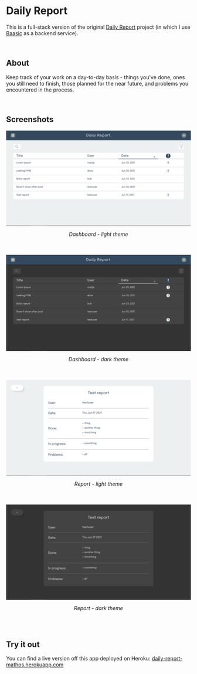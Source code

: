 # Daily Report

This is a full-stack version of the original [Daily Report](https://github.com/mpatajac/daily-report) project (in which I use [Baasic](https://www.baasic.com/) as a backend service).

<br>

## About
Keep track of your work on a day-to-day basis - things you've done, ones you still need to finish, those planned for the near future, and problems you encountered in the process.

<br>

## Screenshots
<div style="width: 100%">
	<img src="docs/screenshots/dashboard-light.png" alt="Dashboard - light theme" style="display: block; margin: 0 auto">
	<p style="text-align: center">
		<em>
			Dashboard - light theme
		</em>
	</p>
</div>
<br><br>


<div style="width: 100%">
	<img src="docs/screenshots/dashboard-dark.png" alt="Dashboard - dark theme" style="display: block; margin: 0 auto">
	<p style="text-align: center">
		<em>
			Dashboard - dark theme
		</em>
	</p>
</div>
<br><br>

<div style="width: 100%">
	<img src="docs/screenshots/report-light.png" alt="Report - light theme" style="display: block; margin: 0 auto">
	<p style="text-align: center">
		<em>
			Report - light theme
		</em>
	</p>
</div>
<br><br>

<div style="width: 100%">
	<img src="docs/screenshots/report-dark.png" alt="Report - dark theme" style="display: block; margin: 0 auto">
	<p style="text-align: center">
		<em>
			Report - dark theme
		</em>
	</p>
</div>
<br><br>


## Try it out
You can find a live version off this app deployed on Heroku: [daily-report-mathos.herokuapp.com](https://daily-report-mathos.herokuapp.com)